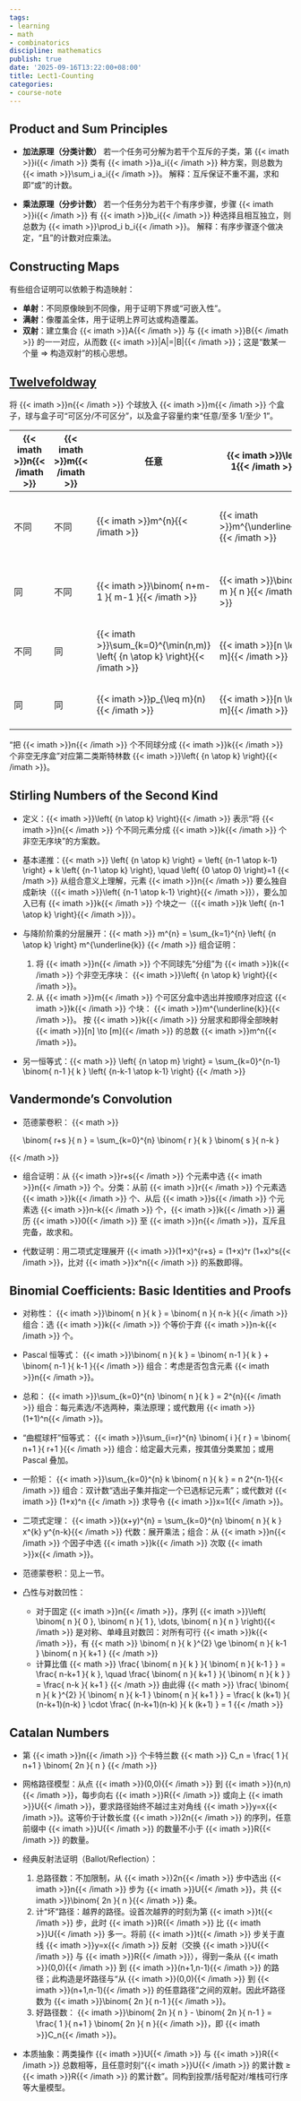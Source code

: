 ```yaml
---
tags:
- learning
- math
- combinatorics
discipline: mathematics
publish: true
date: '2025-09-16T13:22:00+08:00'
title: Lect1-Counting
categories:
- course-note
---
```

## Product and Sum Principles

- **加法原理（分类计数）**
  若一个任务可分解为若干个互斥的子类，第 {{< imath >}}i{{< /imath >}} 类有 {{< imath >}}a_i{{< /imath >}} 种方案，则总数为 {{< imath >}}\sum_i a_i{{< /imath >}}。
  解释：互斥保证不重不漏，求和即“或”的计数。

- **乘法原理（分步计数）**
  若一个任务分为若干个有序步骤，步骤 {{< imath >}}i{{< /imath >}} 有 {{< imath >}}b_i{{< /imath >}} 种选择且相互独立，则总数为 {{< imath >}}\prod_i b_i{{< /imath >}}。
  解释：有序步骤逐个做决定，“且”的计数对应乘法。

## Constructing Maps

有些组合证明可以依赖于构造映射：
- **单射**：不同原像映到不同像，用于证明下界或“可嵌入性”。
- **满射**：像覆盖全体，用于证明上界可达或构造覆盖。
- **双射**：建立集合 {{< imath >}}A{{< /imath >}} 与 {{< imath >}}B{{< /imath >}} 的一一对应，从而数 {{< imath >}}|A|=|B|{{< /imath >}}；这是“数某一个量 ⇒ 构造双射”的核心思想。

## [Twelvefoldway](https://en.wikipedia.org/wiki/Twelvefold_way)

将 {{< imath >}}n{{< /imath >}} 个球放入 {{< imath >}}m{{< /imath >}} 个盒子，球与盒子可“可区分/不可区分”，以及盒子容量约束“任意/至多 1/至少 1”。

| {{< imath >}}n{{< /imath >}} | {{< imath >}}m{{< /imath >}} | 任意                                                    | {{< imath >}}\leq 1{{< /imath >}}            | {{< imath >}}\geq 1{{< /imath >}}                         |
| --- | --- | ----------------------------------------------------- | ------------------- | -------------------------------- |
| 不同  | 不同  | {{< imath >}}m^{n}{{< /imath >}}                                               | {{< imath >}}m^{\underline{n}}{{< /imath >}} | {{< imath >}}m!\left\{ {n \atop m} \right\}{{< /imath >}} |
| 同   | 不同  | {{< imath >}}\binom{ n+m-1 }{ m-1 }{{< /imath >}}                              | {{< imath >}}\binom{ m }{ n }{{< /imath >}}  | {{< imath >}}\binom{ n-1 }{ m-1 }{{< /imath >}}           |
| 不同  | 同   | {{< imath >}}\sum_{k=0}^{\min(n,m)} \left\{ {n \atop k} \right\}{{< /imath >}} | {{< imath >}}[n \leq m]{{< /imath >}}        | {{< imath >}}\left\{ {n \atop m} \right\}{{< /imath >}}   |
| 同   | 同   | {{< imath >}}p_{\leq m}(n){{< /imath >}}                                       | {{< imath >}}[n \leq m]{{< /imath >}}        | {{< imath >}}p(n,m){{< /imath >}}                         |

“把 {{< imath >}}n{{< /imath >}} 个不同球分成 {{< imath >}}k{{< /imath >}} 个非空无序盒”对应第二类斯特林数 {{< imath >}}\left\{ {n \atop k} \right\}{{< /imath >}}。

## Stirling Numbers of the Second Kind

- 定义：{{< imath >}}\left\{ {n \atop k} \right\}{{< /imath >}} 表示“将 {{< imath >}}n{{< /imath >}} 个不同元素分成 {{< imath >}}k{{< /imath >}} 个非空无序块”的方案数。
- 基本递推：{{< math >}}
 \left\{ {n \atop k} \right\} = \left\{ {n-1 \atop k-1} \right\} + k \left\{ {n-1 \atop k} \right\}, \quad \left\{ {0 \atop 0} \right\}=1 
{{< /math >}} 从组合意义上理解，元素 {{< imath >}}n{{< /imath >}} 要么独自成新块（{{< imath >}}\left\{ {n-1 \atop k-1} \right\}{{< /imath >}}），要么加入已有 {{< imath >}}k{{< /imath >}} 个块之一（{{< imath >}}k \left\{ {n-1 \atop k} \right\}{{< /imath >}}）。

- 与降阶阶乘的分层展开：{{< math >}}
 m^{n} = \sum_{k=1}^{n} \left\{ {n \atop k} \right\} m^{\underline{k}} 
{{< /math >}}
  组合证明：
  1. 将 {{< imath >}}n{{< /imath >}} 个不同球先“分组”为 {{< imath >}}k{{< /imath >}} 个非空无序块： {{< imath >}}\left\{ {n \atop k} \right\}{{< /imath >}}。
  2. 从 {{< imath >}}m{{< /imath >}} 个可区分盒中选出并按顺序对应这 {{< imath >}}k{{< /imath >}} 个块： {{< imath >}}m^{\underline{k}}{{< /imath >}}。
  按 {{< imath >}}k{{< /imath >}} 分层求和即得全部映射 {{< imath >}}[n] \to [m]{{< /imath >}} 的总数 {{< imath >}}m^n{{< /imath >}}。

- 另一恒等式：{{< math >}}
 \left\{ {n \atop m} \right\} = \sum_{k=0}^{n-1} \binom{ n-1 }{ k } \left\{ {n-k-1 \atop k-1} \right\} 
{{< /math >}}

## Vandermonde’s Convolution

- 范德蒙卷积：
  {{< math >}}

  \binom{ r+s }{ n } = \sum_{k=0}^{n} \binom{ r }{ k } \binom{ s }{ n-k }
  
{{< /math >}}
- 组合证明：从 {{< imath >}}r+s{{< /imath >}} 个元素中选 {{< imath >}}n{{< /imath >}} 个。分类：从前 {{< imath >}}r{{< /imath >}} 个元素选 {{< imath >}}k{{< /imath >}} 个、从后 {{< imath >}}s{{< /imath >}} 个元素选 {{< imath >}}n-k{{< /imath >}} 个，{{< imath >}}k{{< /imath >}} 遍历 {{< imath >}}0{{< /imath >}} 至 {{< imath >}}n{{< /imath >}}，互斥且完备，故求和。

- 代数证明：用二项式定理展开 {{< imath >}}(1+x)^{r+s} = (1+x)^r (1+x)^s{{< /imath >}}，比对 {{< imath >}}x^n{{< /imath >}} 的系数即得。


## Binomial Coefficients: Basic Identities and Proofs

- 对称性： {{< imath >}}\binom{ n }{ k } = \binom{ n }{ n-k }{{< /imath >}}
  组合：选 {{< imath >}}k{{< /imath >}} 个等价于弃 {{< imath >}}n-k{{< /imath >}} 个。

- Pascal 恒等式： {{< imath >}}\binom{ n }{ k } = \binom{ n-1 }{ k } + \binom{ n-1 }{ k-1 }{{< /imath >}}
  组合：考虑是否包含元素 {{< imath >}}n{{< /imath >}}。

- 总和： {{< imath >}}\sum_{k=0}^{n} \binom{ n }{ k } = 2^{n}{{< /imath >}}
  组合：每元素选/不选两种，乘法原理；或代数用 {{< imath >}}(1+1)^n{{< /imath >}}。

- “曲棍球杆”恒等式： {{< imath >}}\sum_{i=r}^{n} \binom{ i }{ r } = \binom{ n+1 }{ r+1 }{{< /imath >}}
  组合：给定最大元素，按其值分类累加；或用 Pascal 叠加。

- 一阶矩： {{< imath >}}\sum_{k=0}^{n} k \binom{ n }{ k } = n 2^{n-1}{{< /imath >}}
  组合：双计数“选出子集并指定一个已选标记元素”；或代数对 {{< imath >}} (1+x)^n {{< /imath >}} 求导令 {{< imath >}}x=1{{< /imath >}}。

- 二项式定理： {{< imath >}}(x+y)^{n} = \sum_{k=0}^{n} \binom{ n }{ k } x^{k} y^{n-k}{{< /imath >}}
  代数：展开乘法；组合：从 {{< imath >}}n{{< /imath >}} 个因子中选 {{< imath >}}k{{< /imath >}} 次取 {{< imath >}}x{{< /imath >}}。

- 范德蒙卷积：见上一节。

- 凸性与对数凹性：
	- 对于固定 {{< imath >}}n{{< /imath >}}，序列 {{< imath >}}\left( \binom{ n }{ 0 }, \binom{ n }{ 1 }, \dots, \binom{ n }{ n } \right){{< /imath >}} 是对称、单峰且对数凹：对所有可行 {{< imath >}}k{{< /imath >}}，有 {{< math >}}
 \binom{ n }{ k }^{2} \ge \binom{ n }{ k-1 } \binom{ n }{ k+1 } 
{{< /math >}}
	- 计算比值 {{< math >}}
 \frac{ \binom{ n }{ k } }{ \binom{ n }{ k-1 } } = \frac{ n-k+1 }{ k }, \quad \frac{ \binom{ n }{ k+1 } }{ \binom{ n }{ k } } = \frac{ n-k }{ k+1 } 
{{< /math >}} 由此得 {{< math >}}
 \frac{ \binom{ n }{ k }^{2} }{ \binom{ n }{ k-1 } \binom{ n }{ k+1 } } = \frac{ k (k+1) }{ (n-k+1)(n-k) } \cdot \frac{ (n-k+1)(n-k) }{ k (k+1) } = 1 
{{< /math >}}

## Catalan Numbers

- 第 {{< imath >}}n{{< /imath >}} 个卡特兰数 {{< math >}}
 C_n = \frac{ 1 }{ n+1 } \binom{ 2n }{ n } 
{{< /math >}}
- 网格路径模型：从点 {{< imath >}}(0,0){{< /imath >}} 到 {{< imath >}}(n,n){{< /imath >}}，每步向右 {{< imath >}}R{{< /imath >}} 或向上 {{< imath >}}U{{< /imath >}}，要求路径始终不越过主对角线 {{< imath >}}y=x{{< /imath >}}。这等价于计数长度 {{< imath >}}2n{{< /imath >}} 的序列，任意前缀中 {{< imath >}}U{{< /imath >}} 的数量不小于 {{< imath >}}R{{< /imath >}} 的数量。

- 经典反射法证明（Ballot/Reflection）：
  1. 总路径数：不加限制，从 {{< imath >}}2n{{< /imath >}} 步中选出 {{< imath >}}n{{< /imath >}} 步为 {{< imath >}}U{{< /imath >}}，共 {{< imath >}}\binom{ 2n }{ n }{{< /imath >}} 条。
  2. 计“坏”路径：越界的路径。设首次越界的时刻为第 {{< imath >}}t{{< /imath >}} 步，此时 {{< imath >}}R{{< /imath >}} 比 {{< imath >}}U{{< /imath >}} 多一。将前 {{< imath >}}t{{< /imath >}} 步关于直线 {{< imath >}}y=x{{< /imath >}} 反射（交换 {{< imath >}}U{{< /imath >}} 与 {{< imath >}}R{{< /imath >}}），得到一条从 {{< imath >}}(0,0){{< /imath >}} 到 {{< imath >}}(n+1,n-1){{< /imath >}} 的路径；此构造是坏路径与“从 {{< imath >}}(0,0){{< /imath >}} 到 {{< imath >}}(n+1,n-1){{< /imath >}} 的任意路径”之间的双射。因此坏路径数为 {{< imath >}}\binom{ 2n }{ n-1 }{{< /imath >}}。
  3. 好路径数： {{< imath >}}\binom{ 2n }{ n } - \binom{ 2n }{ n-1 } = \frac{ 1 }{ n+1 } \binom{ 2n }{ n }{{< /imath >}}，即 {{< imath >}}C_n{{< /imath >}}。

- 本质抽象：两类操作 {{< imath >}}U{{< /imath >}} 与 {{< imath >}}R{{< /imath >}} 总数相等，且任意时刻“{{< imath >}}U{{< /imath >}} 的累计数 ≥ {{< imath >}}R{{< /imath >}} 的累计数”。同构到投票/括号配对/堆栈可行序等大量模型。



